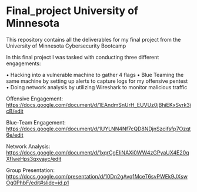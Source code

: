 # Final_project University of Minnesota

This repository contains all the deliverables for my final project from the University of Minnesota Cybersecurity Bootcamp

In this final project I was tasked with conducting three different engagements:

•	Hacking into a vulnerable machine to gather 4 flags
•	Blue Teaming the same machine by setting up alerts to capture logs for my offensive pentest
•	Doing network analysis by utilizing Wireshark to monitor malicious traffic

Offensive Engagement: https://docs.google.com/document/d/1EAndmSnUrH_EUVUz0jBhiEKxSyrk3icB/edit

Blue-Team Engagement: https://docs.google.com/document/d/1UYLNN4Nf7cQD8NDjnSzcifsfp7Ozqt6e/edit

Network Analysis: https://docs.google.com/document/d/1xqrCgEIiNAXi0WW4zGPyaUX4E20qXfIweHps3qxyayc/edit

Group Presentation: https://docs.google.com/presentation/d/10Dn2gAvq1MceT6svPWEk9JXswOg0PhbF/edit#slide=id.p1
